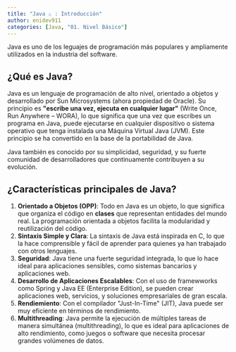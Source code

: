 ```yaml
---
title: "Java ♨️ : Introducción"
author: enidev911
categories: [Java, "01. Nivel Básico"]
---
```


Java es uno de los leguajes de programación más populares y ampliamente utilizados en la industria del software.

## **¿Qué es Java?**

Java es un lenguaje de programación de alto nivel, orientado a objetos y desarrollado por Sun Microsystems (ahora propiedad de Oracle). Su principio es **"escribe una vez, ejecuta en cualquier lugar"** (Write Once, Run Anywhere – WORA), lo que significa que una vez que escribes un programa en Java, puede ejecutarse en cualquier dispositivo o sistema operativo que tenga instalada una Máquina Virtual Java (JVM). Este principio se ha convertido en la base de la portabilidad de Java.

Java también es conocido por su simplicidad, seguridad, y su fuerte comunidad de desarrolladores que continuamente contribuyen a su evolución.

## **¿Características principales de Java?**

1. **Orientado a Objetos (OPP)**: Todo en Java es un objeto, lo que significa que organiza el código en **clases** que representan entidades del mundo real. La programación orientada a objetos facilita la modularidad y reutilización del código. 
2. **Sintaxis Simple y Clara**: La sintaxis de Java está inspirada en C, lo que la hace comprensible y fácil de aprender para quienes ya han trabajado con otros lenguajes.
3. **Seguridad**: Java tiene una fuerte seguridad integrada, lo que lo hace ideal para aplicaciones sensibles, como sistemas bancarios y aplicaciones web.
4. **Desarrollo de Aplicaciones Escalables**: Con el uso de framewworks como Spring y Java EE (Enterprise Edition), se pueden crear aplicaciones web, servicios, y soluciones empresariales de gran escala.
5. **Rendiemiento**: Con el compilador "Just-In-Time" (JIT), Java puede ser muy eficiente en términos de rendimiento.
6. **Multithreading**: Java permite la ejecución de múltiples tareas de manera simultánea (multithreading), lo que es ideal para aplicaciones de alto rendimiento, como juegos o software que necesita procesar grandes volúmenes de datos.